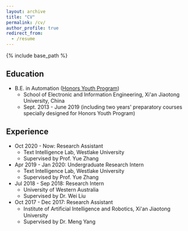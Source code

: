 ```yaml
---
layout: archive
title: "CV"
permalink: /cv/
author_profile: true
redirect_from:
  - /resume
---
```


{% include base_path %}

## Education
* B.E. in Automation ([Honors Youth Program](https://en.wikipedia.org/wiki/Special_Class_for_the_Gifted_Young)) 
  * School of Electronic and Information Engineering, Xi'an Jiaotong University, China
  * Sept. 2013 - June 2019  (including two years' preparatory courses specially designed for Honors Youth Program) 

<!--
Publication
======
To be add...
-->

## Experience
*  Oct 2020 - Now: Research Assistant
    * Text Intelligence Lab, Westlake University
    * Supervised by Prof. Yue Zhang
*  Apr 2019 - Jan 2020: Undergraduate Research Intern
    * Text Intelligence Lab, Westlake University
    * Supervised by Prof. Yue Zhang
*  Jul 2018 - Sep 2018: Research Intern
    * University of Western Australia 
    * Supervised by Dr. Wei Liu
*  Oct 2017 - Dec 2017: Research Assistant  
    * Institute of Artiﬁcial Intelligence and Robotics, Xi'an Jiaotong University
    * Supervised by Dr. Meng Yang

    
<!-- *  Jul 2017 - Aug 2017: Visiting Student
    * Institute of Information Management in Mechanical Engineering, RWTH Aachen University
    * Summer School Program: Robotics for Future Industrial Applications -->


<!-- You can find my [CV](https://ringos.github.io/files/Sen_Yang_CV.pdf) here. -->


<!--
Education
======
* B.S. in GitHub, GitHub University, 2012
* M.S. in Jekyll, GitHub University, 2014
* Ph.D in Version Control Theory, GitHub University, 2018 (expected)

Work experience
======
* Summer 2015: Research Assistant
  * Github University
  * Duties included: Tagging issues
  * Supervisor: Professor Git

* Fall 2015: Research Assistant
  * Github University
  * Duties included: Merging pull requests
  * Supervisor: Professor Hub
  
Skills
======
* Skill 1
* Skill 2
  * Sub-skill 2.1
  * Sub-skill 2.2
  * Sub-skill 2.3
* Skill 3

Publications
======
  <ul>{% for post in site.publications %}
    {% include archive-single-cv.html %}
  {% endfor %}</ul>
  
Talks
======
  <ul>{% for post in site.talks %}
    {% include archive-single-talk-cv.html %}
  {% endfor %}</ul>
  
Teaching
======
  <ul>{% for post in site.teaching %}
    {% include archive-single-cv.html %}
  {% endfor %}</ul>
  
Service and leadership
======
* Currently signed in to 43 different slack teams
-->
